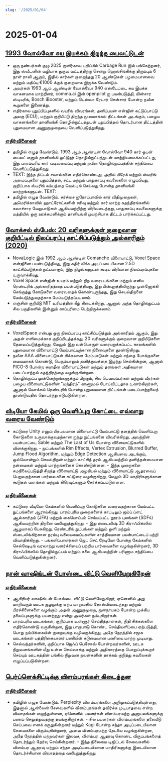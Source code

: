 ```yaml
---
slug: '/2025/01/04'
---
```


# 2025-01-04

## [1993 வோல்வோ சுய இயக்கம் திறந்த பைலட்டுடன்](https://practicapp.com/carbagepilot-part1/)

- ஒரு நண்பர்கள் குழு 2025 குளிர்கால பதிப்பில் Carbage Run இல் பங்கேற்றனர், இது ஸ்வீடனின் வழியாக துருவ வட்டத்திற்கு சென்று ஹெல்சிங்கிக்கு திரும்பும் 6 நாள் ராலி ஆகும், இதில் கார்கள் குறைந்தது 20 ஆண்டுகள் பழமையானவை மற்றும் மதிப்பு €1000 க்குக் குறைவாக இருக்க வேண்டும்.
- அவர்கள் 1993 ஆம் ஆண்டின் வோல்வோ 940 எஸ்டேட்டை சுய இயக்க வாகனமாக மாற்றினர், comma.ai இன் openpilot ஐ பயன்படுத்தி, மின்சார ஸ்டியரிங், Bosch iBooster, மற்றும் டெஸ்லா ரேடார் சென்சார் போன்ற நவீன கூறுகளை இணைத்து.
- எதிர்கால புதுப்பிப்புகளில் வயரிங் விவரங்கள், தனிப்பயன் என்ஜின் கட்டுப்பாட்டு அலகு (ECU), மற்றும் குறியீட்டு திறந்த மூலமாக்கல் திட்டங்கள் அடங்கும், பழைய வாகனங்களை தானியங்கி தொழில்நுட்பத்துடன் புதுப்பித்தல் தொடர்பான திட்டத்தின் புதுமையான அணுகுமுறையை வெளிப்படுத்துகிறது.

### [எதிர்வினைகள்](https://news.ycombinator.com/item?id=42592910)

- தமிழில் எழுத வேண்டும். 1993 ஆம் ஆண்டின் வோல்வோ 940 கார் ஓபன் பைலட் எனும் தானியங்கி ஓட்டுநர் தொழில்நுட்பத்துடன் மாற்றியமைக்கப்பட்டது, இது பாரம்பரிய கார் வடிவமைப்பு மற்றும் நவீன தொழில்நுட்பத்தின் சந்திப்பை வெளிப்படுத்துகிறது.
- TEXT: இந்த திட்டம் சவால்களை எதிர்கொண்டது, அதில் பிரேக் மற்றும் ஸ்டீரிங் அமைப்புகளை புதுப்பித்தல், சட்ட மற்றும் பாதுகாப்பு கவலைகளை எழுப்பியது, குறிப்பாக ஸ்டீரிங் கம்பத்தை வெல்டிங் செய்வது போன்ற தானியங்கி மாற்றங்களுடன். TEXT:
- தமிழில் எழுத வேண்டும். சர்ச்சை ஐரோப்பாவில் கார் விதிமுறைகள், அமெரிக்காவில் ஹாட்ரோட்களின் சரிவு மற்றும் கார் மாற்ற சுதந்திரங்களில் கலாச்சார வேறுபாடுகள் ஆகியவற்றிற்கு விரிவடைந்தது, பாதுகாப்பு கவலைகளுக்கு மத்தியில் ஒரு ஊக்கமளிக்கும் தானியங்கி முயற்சியாக திட்டம் பார்க்கப்பட்டது.

## [வோக்சல் ஸ்பேஸ்: 20 வரிகளுக்குள் குறைவான குறியீட்டில் நிலப்பரப்பு காட்சிப்படுத்தும் அல்காரிதம் (2020)](https://github.com/s-macke/VoxelSpace)

- NovaLogic இன் 1992 ஆம் ஆண்டின் Comanche விளையாட்டு, Voxel Space என்ஜினை பயன்படுத்தியது, இது கதிர் வீச்சு அடிப்படையிலான 2.5D காட்சிப்படுத்தல் நுட்பமாகும், இது நிழல்களுடன் கூடிய விரிவான நிலப்பரப்புகளை உருவாக்கியது.
- Voxel Space என்ஜின் உயரம் மற்றும் நிற வரைபடங்களை மற்றும் எளிய ரெண்டரிங் அல்காரிதத்தை பயன்படுத்தியது, இது பின்புறத்திலிருந்து முன்னோக்கி செங்குத்து கோடுகளை வரைவதைக் கொண்டிருந்தது, இது செயல்திறனை மேம்படுத்துவதற்காக மேம்படுத்தப்படலாம்.
- எஞ்சின் குறியீடு MIT உரிமத்தின் கீழ் கிடைக்கிறது, ஆனால் அந்த தொழில்நுட்பம் சில பகுதிகளில் இன்னும் காப்புரிமை பெற்றிருக்கலாம்.

### [எதிர்வினைகள்](https://news.ycombinator.com/item?id=42588956)

- VoxelSpace என்பது ஒரு நிலப்பரப்பு காட்சிப்படுத்தும் அல்காரிதம் ஆகும், இது அதன் எளிமைக்காக குறிப்பிடத்தக்கது, 20 வரிகளுக்கும் குறைவான குறியீடுகளை தேவைப்படுத்துகிறது, மேலும் இது வன்பொருள் வரையறுக்கப்பட்ட காலங்களில் புதுமையான விளையாட்டு மேம்பாட்டிற்கான நினைவுகளை தூண்டுகிறது.
- நவீன AAA விளையாட்டுகள் சிக்கலான மேம்பாடுகள் மற்றும் சந்தை போக்குகளை மையமாகக் கொண்டு, பெரும்பாலும் தனித்துவத்தை இழந்து செல்கின்றன, ஆனால் PICO-8 போன்ற சுயாதீன விளையாட்டுகள் மற்றும் தளங்கள் அதிகமான படைப்பாற்றல் சுதந்திரத்தை வழங்குகின்றன.
- தொழில்நுட்ப முன்னேற்றங்களுக்குப் பிறகும், சில டெவலப்பர்கள் மற்றும் வீரர்கள் பழைய விளையாட்டுகளின் "மந்திரம்" காணாமல் போய்விட்டதாக உணர்கிறார்கள், ஆனால் வோக்சல் ரெண்டரிங் போன்ற புதுமையான திட்டங்கள் படைப்பாற்றலைத் தூண்டுவதில் தொடர்ந்து ஈடுபடுகின்றன.

## [வீடியோ கேமில் ஒரு வெளிப்புற கோட்டை எவ்வாறு வரைய வேண்டும்](https://ameye.dev/notes/rendering-outlines/)

- கட்டுரை Unity எனும் பிரபலமான விளையாட்டு மேம்பாட்டு தளத்தில் வெளிப்புற கோடுகளை உருவாக்குவதற்கான ஐந்து நுட்பங்களை விவரிக்கிறது, அவற்றின் பயன்பாட்டை Sable மற்றும் The Last of Us போன்ற விளையாட்டுகளில் விளக்குகிறது. - நுட்பங்களில் Rim Effects, Vertex Extrusion, Blurred Buffer, Jump Flood Algorithm, மற்றும் Edge Detection ஆகியவை அடங்கும், ஒவ்வொன்றும் செயல்திறன் மற்றும் காட்சித் தரம் ஆகியவற்றில் தனித்தன்மையான நன்மைகள் மற்றும் மாற்றங்களைக் கொண்டுள்ளன. - இந்த முறைகளை சமநிலைப்படுத்தி சிறந்த விளையாட்டு அழகியல் மற்றும் விளையாட்டு ஆதரவைப் பெறுவதற்கான பார்வைகளை கட்டுரை வழங்குகிறது, மேலும் 3D மாதிரிகளுக்கான கூடுதல் வளங்கள் மற்றும் கிரெடிட்களும் சேர்க்கப்பட்டுள்ளன.

### [எதிர்வினைகள்](https://news.ycombinator.com/item?id=42593614)

- கட்டுரை வீடியோ கேம்களில் வெளிப்புற கோடுகளை வரைவதற்கான மேம்பட்ட நுட்பங்களை ஆராய்கிறது, பாரம்பரிய முறைகளைக் காட்டிலும் ஜம்ப் ப்ளட் ஆல்காரிதம் (JFA) மற்றும் கையொப்பம் செய்யப்பட்ட தூரம் புலங்கள் (SDFs) ஆகியவற்றின் திறனை வலியுறுத்துகிறது. - இது ஸ்டைலிஷ் 3D கிராஃபிக்ஸில் ஆழமாகப் பேசுகிறது, ரெண்டரிங் நுட்பங்கள் மற்றும் ஒளி மற்றும் ஸ்டைலிங்கிற்கான நரம்பு வலையமைப்புகளின் சாத்தியமான பயன்பாட்டைப் பற்றி விவாதிக்கிறது. - பங்களிப்பாளர்கள் ஜெட் செட் ரேடியோ போன்ற கேம்களில் செல்ஷேடிங் வரலாற்று வளர்ச்சியைப் பற்றிய பார்வைகளை வழங்குகின்றனர், 3D கிராஃபிக்ஸில் தொழில்நுட்பம் மற்றும் கலை ஆகியவற்றின் பரிணாம சந்திப்பை வெளிப்படுத்துகின்றனர்.

## [நான் வாஷிங்டன் போஸ்டை விட்டு வெளியேறுகிறேன்](https://anntelnaes.substack.com/p/why-im-quitting-the-washington-post)

### [எதிர்வினைகள்](https://news.ycombinator.com/item?id=42591221)

- ஆசிரியர் வாஷிங்டன் போஸ்டை விட்டு வெளியேறுகிறார், ஏனெனில் அது மாறிவரும் ஊடக சூழலுக்கு ஏற்ப மாறுவதில் தோல்வியடைந்தது மற்றும் பிரச்சினைகளை வழங்கும் அதன் அணுகுமுறை, ஜனநாயகம் போன்ற முக்கிய தலைப்புகளுக்கு பயனற்றது என்று அவர்கள் நம்புகிறார்கள்.
- பாரம்பரிய ஊடகங்கள், குறிப்பாக உள்ளூர் செய்தித்தாள்கள், நிதி சிக்கல்களை எதிர்கொண்டு வருகின்றன, இது பாகுபாடு கொண்ட செய்தியளிப்பை ஏற்படுத்தி, பொது நம்பிக்கையின் குறைவுக்கு வழிவகுக்கிறது, அதே நேரத்தில் சமூக ஊடகங்கள் பத்திரிகையாளர் பணியின் கடுமையான பணியை மாற்ற முடியாது.
- செல்வந்தர்களின், குறிப்பாக ஜெஃப் பெசோஸ் போன்றவர்களின், ஊடக நிறுவனங்களின் மீது உள்ள செல்வாக்கு மற்றும் அதிகாரத்தை பொறுப்புக்கூறச் செய்யும் ஊடகத்தின் பங்கில் நிறுவன நலன்களின் தாக்கம் குறித்து கவலைகள் எழுப்பப்படுகின்றன.

## [பெர்ப்ளெக்சிட்டிக்கு விளம்பரங்கள் கிடைத்தன](https://twitter.com/damengchen/status/1875296442417607072)

### [எதிர்வினைகள்](https://news.ycombinator.com/item?id=42589863)

- தமிழில் எழுத வேண்டும். Perplexity விளம்பரங்களை அறிமுகப்படுத்தியுள்ளது, இதனால் ஆன்லைன் சேவைகளில் விளம்பரங்கள் தவிர்க்க முடியாதவை என்ற விவாதங்கள் எழுந்துள்ளன, ஏனெனில் பயனர்கள் விளம்பரமற்ற அனுபவங்களுக்கு பணம் செலுத்துவதற்கு தயங்குகிறார்கள். - சில பயனர்கள் விளம்பரங்களை தலையீடு செய்பவை எனக் கருதுகின்றனர் மற்றும் Kagi போன்ற சந்தா அடிப்படையிலான சேவைகளை விரும்புகின்றனர், அவை விளம்பரமற்ற தேடலை வழங்குகின்றன, அதே நேரத்தில் மற்றவர்கள் இலவச, விளம்பர ஆதரவு கொண்ட விருப்பங்களைத் தொடர்ந்தும் தேர்வு செய்கின்றனர். - இந்த நிலைமை டிஜிட்டல் சேவைகளில் விளம்பர ஆதரவு மற்றும் சந்தா அடிப்படையிலான மாதிரிகளுக்கு இடையிலான தொடர்ச்சியான விவாதத்தை வலியுறுத்துகிறது.

<head>
  <meta property="og:title" content="1993 வோல்வோ சுய இயக்கம் திறந்த பைலட்டுடன்" />
  <meta property="og:type" content="website" />
  <meta property="og:image" content="https://og.cho.sh/api/og/?title=1993%20%E0%AE%B5%E0%AF%8B%E0%AE%B2%E0%AF%8D%E0%AE%B5%E0%AF%8B%20%E0%AE%9A%E0%AF%81%E0%AE%AF%20%E0%AE%87%E0%AE%AF%E0%AE%95%E0%AF%8D%E0%AE%95%E0%AE%AE%E0%AF%8D%20%E0%AE%A4%E0%AE%BF%E0%AE%B1%E0%AE%A8%E0%AF%8D%E0%AE%A4%20%E0%AE%AA%E0%AF%88%E0%AE%B2%E0%AE%9F%E0%AF%8D%E0%AE%9F%E0%AF%81%E0%AE%9F%E0%AE%A9%E0%AF%8D&subheading=%E0%AE%9A%E0%AE%A9%E0%AE%BF%2C%204%20%E0%AE%9C%E0%AE%A9%E0%AE%B5%E0%AE%B0%E0%AE%BF%2C%202025%3A%20%E0%AE%B9%E0%AF%87%E0%AE%95%E0%AF%8D%E0%AE%95%E0%AE%B0%E0%AF%8D%20%E0%AE%9A%E0%AF%86%E0%AE%AF%E0%AF%8D%E0%AE%A4%E0%AE%BF%20%E0%AE%9A%E0%AF%81%E0%AE%B0%E0%AF%81%E0%AE%95%E0%AF%8D%E0%AE%95%E0%AE%AE%E0%AF%8D" />
</head>
